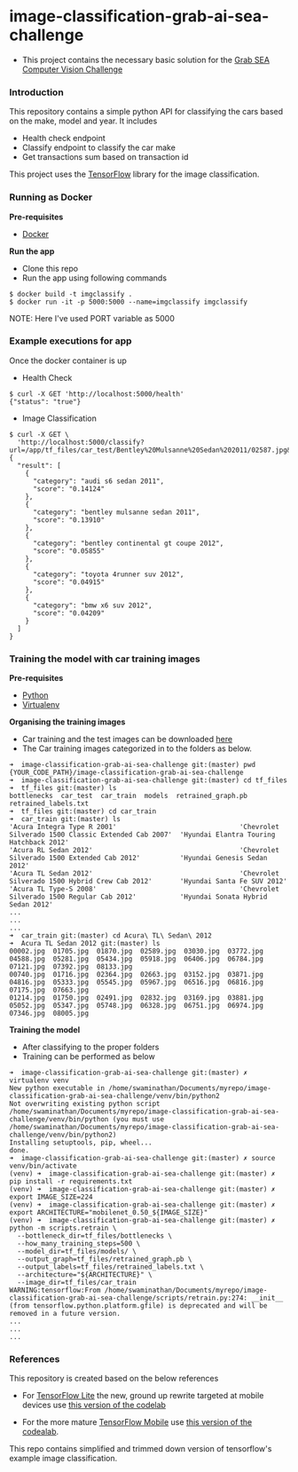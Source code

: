 # image-classification-grab-ai-sea-challenge
- This project contains the necessary basic solution for the [Grab SEA Computer Vision Challenge](https://www.aiforsea.com/computer-vision)

### Introduction
This repository contains a simple python API for classifying the cars based on the make, model and year.
It includes 
- Health check endpoint
- Classify endpoint to classify the car make
- Get transactions sum based on transaction id

This project uses the [TensorFlow](https://www.tensorflow.org) library for the image classification.


### Running as Docker
**Pre-requisites**
- [Docker](https://www.docker.com/)

**Run the app**
- Clone this repo
- Run the app using following commands
```
$ docker build -t imgclassify .
$ docker run -it -p 5000:5000 --name=imgclassify imgclassify
```

NOTE: Here I've used PORT variable as 5000

### Example executions for app
Once the docker container is up

- Health Check
```
$ curl -X GET 'http://localhost:5000/health'
{"status": "true"} 
```

- Image Classification
```
$ curl -X GET \
  'http://localhost:5000/classify?url=/app/tf_files/car_test/Bentley%20Mulsanne%20Sedan%202011/02587.jpg&type=local'
{
  "result": [
    {
      "category": "audi s6 sedan 2011",
      "score": "0.14124"
    },
    {
      "category": "bentley mulsanne sedan 2011",
      "score": "0.13910"
    },
    {
      "category": "bentley continental gt coupe 2012",
      "score": "0.05855"
    },
    {
      "category": "toyota 4runner suv 2012",
      "score": "0.04915"
    },
    {
      "category": "bmw x6 suv 2012",
      "score": "0.04209"
    }
  ]
}
```

### Training the model with car training images
**Pre-requisites**
- [Python](https://www.python.org/)
- [Virtualenv](https://virtualenv.pypa.io/en/latest/)

**Organising the training images**
- Car training and the test images can be downloaded [here](https://ai.stanford.edu/~jkrause/cars/car_dataset.html)
- The Car training images categorized in to the folders as below.

```
➜  image-classification-grab-ai-sea-challenge git:(master) pwd
{YOUR_CODE_PATH}/image-classification-grab-ai-sea-challenge
➜  image-classification-grab-ai-sea-challenge git:(master) cd tf_files
➜  tf_files git:(master) ls
bottlenecks  car_test  car_train  models  retrained_graph.pb  retrained_labels.txt
➜  tf_files git:(master) cd car_train
➜  car_train git:(master) ls
'Acura Integra Type R 2001'                               'Chevrolet Silverado 1500 Classic Extended Cab 2007'  'Hyundai Elantra Touring Hatchback 2012'
'Acura RL Sedan 2012'                                     'Chevrolet Silverado 1500 Extended Cab 2012'          'Hyundai Genesis Sedan 2012'
'Acura TL Sedan 2012'                                     'Chevrolet Silverado 1500 Hybrid Crew Cab 2012'       'Hyundai Santa Fe SUV 2012'
'Acura TL Type-S 2008'                                    'Chevrolet Silverado 1500 Regular Cab 2012'           'Hyundai Sonata Hybrid Sedan 2012'
...
...
...
➜  car_train git:(master) cd Acura\ TL\ Sedan\ 2012 
➜  Acura TL Sedan 2012 git:(master) ls
00002.jpg  01705.jpg  01870.jpg  02589.jpg  03030.jpg  03772.jpg  04588.jpg  05281.jpg  05434.jpg  05918.jpg  06406.jpg  06784.jpg  07121.jpg  07392.jpg  08133.jpg
00740.jpg  01716.jpg  02364.jpg  02663.jpg  03152.jpg  03871.jpg  04816.jpg  05333.jpg  05545.jpg  05967.jpg  06516.jpg  06816.jpg  07175.jpg  07663.jpg
01214.jpg  01750.jpg  02491.jpg  02832.jpg  03169.jpg  03881.jpg  05052.jpg  05347.jpg  05748.jpg  06328.jpg  06751.jpg  06974.jpg  07346.jpg  08005.jpg
```

**Training the model**
- After classifying to the proper folders
- Training can be performed as below
```
➜  image-classification-grab-ai-sea-challenge git:(master) ✗ virtualenv venv
New python executable in /home/swaminathan/Documents/myrepo/image-classification-grab-ai-sea-challenge/venv/bin/python2
Not overwriting existing python script /home/swaminathan/Documents/myrepo/image-classification-grab-ai-sea-challenge/venv/bin/python (you must use /home/swaminathan/Documents/myrepo/image-classification-grab-ai-sea-challenge/venv/bin/python2)
Installing setuptools, pip, wheel...
done.
➜  image-classification-grab-ai-sea-challenge git:(master) ✗ source venv/bin/activate
(venv) ➜  image-classification-grab-ai-sea-challenge git:(master) ✗ pip install -r requirements.txt
(venv) ➜  image-classification-grab-ai-sea-challenge git:(master) ✗ export IMAGE_SIZE=224                             
(venv) ➜  image-classification-grab-ai-sea-challenge git:(master) ✗ export ARCHITECTURE="mobilenet_0.50_${IMAGE_SIZE}"
(venv) ➜  image-classification-grab-ai-sea-challenge git:(master) ✗ python -m scripts.retrain \                       
  --bottleneck_dir=tf_files/bottlenecks \
  --how_many_training_steps=500 \
  --model_dir=tf_files/models/ \
  --output_graph=tf_files/retrained_graph.pb \
  --output_labels=tf_files/retrained_labels.txt \
  --architecture="${ARCHITECTURE}" \
  --image_dir=tf_files/car_train
WARNING:tensorflow:From /home/swaminathan/Documents/myrepo/image-classification-grab-ai-sea-challenge/scripts/retrain.py:274: __init__ (from tensorflow.python.platform.gfile) is deprecated and will be removed in a future version.
...
...
...
```

### References
This repository is created based on the below references
- For [TensorFlow Lite](https://www.tensorflow.org/mobile/tflite/) the new, ground up rewrite targeted at mobile devices
  use [this version of the codelab](https://codelabs.developers.google.com/codelabs/tensorflow-for-poets-2-tflite) 
* For the more mature [TensorFlow Mobile](https://www.tensorflow.org/mobile/mobile_intro) use 
  [this version of the codealab](https://codelabs.developers.google.com/codelabs/tensorflow-for-poets-2).

This repo contains simplified and trimmed down version of tensorflow's example image classification.

